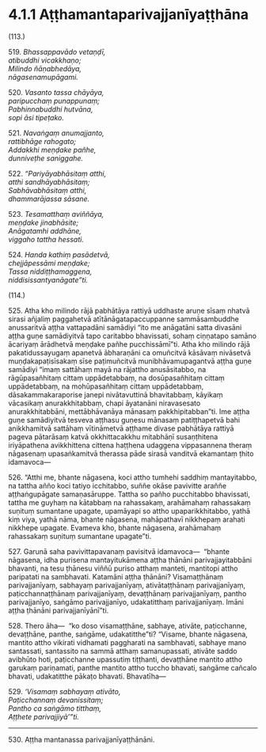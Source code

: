 

# 4.1.1 Aṭṭhamantaparivajjanīyaṭṭhāna




(113.)

519\. _Bhassappavādo vetaṇḍī,_  
_atibuddhi vicakkhaṇo;_  
_Milindo ñāṇabhedāya,_  
_nāgasenamupāgami._  


520\. _Vasanto tassa chāyāya,_  
_paripucchaṃ punappunaṃ;_  
_Pabhinnabuddhi hutvāna,_  
_sopi āsi tipeṭako._  


521\. _Navaṅgaṃ anumajjanto,_  
_rattibhāge rahogato;_  
_Addakkhi meṇḍake pañhe,_  
_dunniveṭhe saniggahe._  


522\. _“Pariyāyabhāsitaṃ atthi,_  
_atthi sandhāyabhāsitaṃ;_  
_Sabhāvabhāsitaṃ atthi,_  
_dhammarājassa sāsane._  


523\. _Tesamatthaṃ aviññāya,_  
_meṇḍake jinabhāsite;_  
_Anāgatamhi addhāne,_  
_viggaho tattha hessati._  


524\. _Handa kathiṃ pasādetvā,_  
_chejjāpessāmi meṇḍake;_  
_Tassa niddiṭṭhamaggena,_  
_niddisissantyanāgate”ti._  


(114.)

525\. Atha kho milindo rājā pabhātāya rattiyā uddhaste aruṇe sīsaṃ nhatvā sirasi añjaliṃ paggahetvā atītānāgatapaccuppanne sammāsambuddhe anussaritvā aṭṭha vattapadāni samādiyi “ito me anāgatāni satta divasāni aṭṭha guṇe samādiyitvā tapo caritabbo bhavissati, sohaṃ ciṇṇatapo samāno ācariyaṃ ārādhetvā meṇḍake pañhe pucchissāmī”ti. Atha kho milindo rājā pakatidussayugaṃ apanetvā ābharaṇāni ca omuñcitvā kāsāvaṃ nivāsetvā muṇḍakapaṭisīsakaṃ sīse paṭimuñcitvā munibhāvamupagantvā aṭṭha guṇe samādiyi “imaṃ sattāhaṃ mayā na rājattho anusāsitabbo, na rāgūpasañhitaṃ cittaṃ uppādetabbaṃ, na dosūpasañhitaṃ cittaṃ uppādetabbaṃ, na mohūpasañhitaṃ cittaṃ uppādetabbaṃ, dāsakammakaraporise janepi nivātavuttinā bhavitabbaṃ, kāyikaṃ vācasikaṃ anurakkhitabbaṃ, chapi āyatanāni niravasesato anurakkhitabbāni, mettābhāvanāya mānasaṃ pakkhipitabban”ti. Ime aṭṭha guṇe samādiyitvā tesveva aṭṭhasu guṇesu mānasaṃ patiṭṭhapetvā bahi anikkhamitvā sattāhaṃ vītināmetvā aṭṭhame divase pabhātāya rattiyā pageva pātarāsaṃ katvā okkhittacakkhu mitabhāṇī susaṇṭhitena iriyāpathena avikkhittena cittena haṭṭhena udaggena vippasannena theraṃ nāgasenaṃ upasaṅkamitvā therassa pāde sirasā vanditvā ekamantaṃ ṭhito idamavoca—

526\. “Atthi me, bhante nāgasena, koci attho tumhehi saddhiṃ mantayitabbo, na tattha añño koci tatiyo icchitabbo, suññe okāse pavivitte araññe aṭṭhaṅgupāgate samaṇasāruppe. Tattha so pañho pucchitabbo bhavissati, tattha me guyhaṃ na kātabbaṃ na rahassakaṃ, arahāmahaṃ rahassakaṃ suṇituṃ sumantane upagate, upamāyapi so attho upaparikkhitabbo, yathā kiṃ viya, yathā nāma, bhante nāgasena, mahāpathavī nikkhepaṃ arahati nikkhepe upagate. Evameva kho, bhante nāgasena, arahāmahaṃ rahassakaṃ suṇituṃ sumantane upagate”ti.

527\. Garunā saha pavivittapavanaṃ pavisitvā idamavoca—  “bhante nāgasena, idha purisena mantayitukāmena aṭṭha ṭhānāni parivajjayitabbāni bhavanti, na tesu ṭhānesu viññū puriso atthaṃ manteti, mantitopi attho paripatati na sambhavati. Katamāni aṭṭha ṭhānāni? Visamaṭṭhānaṃ parivajjanīyaṃ, sabhayaṃ parivajjanīyaṃ, ativātaṭṭhānaṃ parivajjanīyaṃ, paṭicchannaṭṭhānaṃ parivajjanīyaṃ, devaṭṭhānaṃ parivajjanīyaṃ, pantho parivajjanīyo, saṅgāmo parivajjanīyo, udakatitthaṃ parivajjanīyaṃ. Imāni aṭṭha ṭhānāni parivajjanīyānī”ti.

528\. Thero āha—  “ko doso visamaṭṭhāne, sabhaye, ativāte, paṭicchanne, devaṭṭhāne, panthe, saṅgāme, udakatitthe”ti? “Visame, bhante nāgasena, mantito attho vikirati vidhamati paggharati na sambhavati, sabhaye mano santassati, santassito na sammā atthaṃ samanupassati, ativāte saddo avibhūto hoti, paṭicchanne upassutiṃ tiṭṭhanti, devaṭṭhāne mantito attho garukaṃ pariṇamati, panthe mantito attho tuccho bhavati, saṅgāme cañcalo bhavati, udakatitthe pākaṭo bhavati. Bhavatīha—

529\. _‘Visamaṃ sabhayaṃ ativāto,_  
_Paṭicchannaṃ devanissitaṃ;_  
_Pantho ca saṅgāmo titthaṃ,_  
_Aṭṭhete parivajjiyā’”ti._  


---

530\. Aṭṭha mantanassa parivajjanīyaṭṭhānāni.





